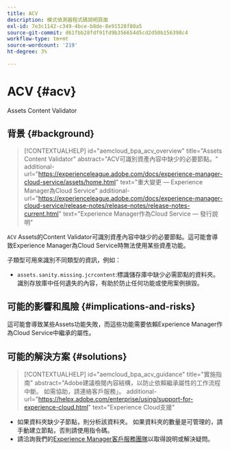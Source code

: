 ```yaml
---
title: ACV
description: 模式偵測器程式碼說明頁面
exl-id: 7e3c1142-c349-4bce-b8de-8e91528f80a5
source-git-commit: d61fbb28fdf91fd9b356654d5cd2d50b156398c4
workflow-type: tm+mt
source-wordcount: '219'
ht-degree: 3%

---
```


# ACV {#acv}

Assets Content Validator

## 背景 {#background}

>[!CONTEXTUALHELP]
>id="aemcloud_bpa_acv_overview"
>title="Assets Content Validator"
>abstract="ACV可識別資產內容中缺少的必要節點。"
>additional-url="https://experienceleague.adobe.com/docs/experience-manager-cloud-service/assets/home.html" text="重大變更 — Experience Manager為Cloud Service"
>additional-url="https://experienceleague.adobe.com/docs/experience-manager-cloud-service/release-notes/release-notes/release-notes-current.html" text="Experience Manager作為Cloud Service — 發行說明"

`ACV`  Assets的Content Validator可識別資產內容中缺少的必要節點。這可能會導致Experience Manager為Cloud Service時無法使用某些資產功能。

子類型可用來識別不同類型的資訊，例如：

* `assets.sanity.missing.jcrcontent`:標識儲存庫中缺少必需節點的資料夾。識別存放庫中任何遺失的內容，有助於防止任何功能或使用案例損毀。

## 可能的影響和風險 {#implications-and-risks}

這可能會導致某些Assets功能失敗，而這些功能需要依賴Experience Manager作為Cloud Service中繼承的屬性。

## 可能的解決方案 {#solutions}

>[!CONTEXTUALHELP]
>id="aemcloud_bpa_acv_guidance"
>title="實施指南"
>abstract="Adobe建議檢閱內容結構，以防止依賴繼承屬性的工作流程中斷。 如需協助，請連絡客戶服務」。
>additional-url="https://helpx.adobe.com/enterprise/using/support-for-experience-cloud.html" text="Experience Cloud支援"

* 如果資料夾缺少子節點，則分析該資料夾。 如果資料夾的數量是可管理的，請手動建立節點，否則請使用指令碼。
* 請洽詢我們的[Experience Manager客戶服務團隊](https://helpx.adobe.com/enterprise/using/support-for-experience-cloud.html)以取得說明或解決疑問。

